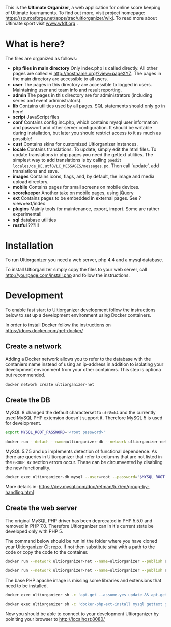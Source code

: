 This is the **Ultimate Organizer**, a web application for online score keeping of Ultimate tournaments. To find out more, visit project homepage: https://sourceforge.net/apps/trac/ultiorganizer/wiki. To read more about Ultimate sport visit www.wfdf.org .

# What is here?

The files are organized as follows:

  * **php files in main directory** Only index.php is called directly. All other pages are called vi http://hostname.org/?view=pageXYZ. The pages in the main directory are accessible to all users.
  * **user** The pages in this directory are accessible to logged in users. Maintaining user and team info and result reporting.
  * **admin** The pages in this directory are for administrators (including series and event administrators).
  * **lib** Contains utilities used by all pages. SQL statements should only go in here!
  * **script** JavaScript files
  * **conf** Contains config.inc.php, which contains mysql user information and passwort and other server configuration. It should be writable during installation, but later you should restrict access to it as much as possible!
  * **cust** Contains skins for customized Ultiorganizer instances.
  * **locale** Contains translations. To update, simply edit the html files. To update translations in php pages you need the gettext utilities. The simplest way to add translations is by calling `poedit locales/de_DE.utf8/LC_MESSAGES/messages.po`. Then call 'update', add translations and save.
  * **images** Contains icons, flags, and, by default, the image and media upload directory.
  * **mobile** Contains pages for small screens on mobile devices.
  * **scorekeeper** Another take on mobile pages, using jQuery
  * **ext** Contains pages to be embedded in external pages. See ?view=ext/index
  * **plugins** Mainly tools for maintenance, export, import. Some are rather experimental!
  * **sql** database utilities
  * **restful** ???!!!


# Installation

To run Ultiorganizer you need a web server, php 4.4 and a mysql database.

To install Ultiorganizer simply copy the files to your web server, call http://yourpage.com/install.php and follow the instructions.

# Development

To enable fast start to Ultiorganizer development follow the instructions below to set up a development environment using Docker containers.

In order to install Docker follow the instructions on <https://docs.docker.com/get-docker/>

## Create a network

Adding a Docker network allows you to refer to the database with the contaniers name instead of using an ip-address in addition to isolating your development environment from your other containers. This step is optiona but recommended.

```sh
docker network create ultiorganizer-net
```

## Create the DB

MySQL 8 changed the default characterset to `utf8mb4` and the currently used MySQL PHP extension doesn't support it. Therefore MySQL 5 is used for development.

```sh
export MYSQL_ROOT_PASSWORD='<root password>'

docker run --detach --name=ultiorganizer-db --network ultiorganizer-net --env "MYSQL_ROOT_PASSWORD=$MYSQL_ROOT_PASSWORD" mysql:5.7
```

MySQL 5.7.5 and up implements detection of functional dependence. As there are queries in Ultiorganizer that refer to columns that are not listed in the `GROUP BY` section errors occur. These can be circumvented by disabling the new functionality.

```sh
docker exec ultiorganizer-db mysql --user=root --password="$MYSQL_ROOT_PASSWORD" --execute="CREATE DATABASE ultiorganizer;SET GLOBAL sql_mode=(SELECT REPLACE(@@sql_mode,'ONLY_FULL_GROUP_BY',''));"
```

More details in: <https://dev.mysql.com/doc/refman/5.7/en/group-by-handling.html>

## Create the web server

The original MySQL PHP driver has been deprecated in PHP 5.5.0 and removed in PHP 7.0. Therefore Ultiorganizer can in it's current state be developed only with PHP 5.

The command below should be run ini the folder where you have cloned your Ultiorganizer Git repo. If not then substitute `$PWD` with a path to the code or copy the code to the container.

```sh
docker run --network ultiorganizer-net --name=ultiorganizer --publish 8080:80 --volume "$PWD":/var/www/html --detach php:5-apache

docker run --network ultiorganizer-net --name=ultiorganizer --publish 8080:80 -v "$PWD":/var/www/html -d php:5-apache
```

The base PHP apache image is missing some libraries and extensions that need to be installed.

```sh
docker exec ultiorganizer sh -c 'apt-get --assume-yes update && apt-get --assume-yes install zlib1g-dev libpng-dev'

docker exec ultiorganizer sh -c 'docker-php-ext-install mysql gettext gd mbstring && apachectl restart'
```

Now you should be able to connect to your development Ultiorganizer by poiniting your browser to <http://localhost:8080/>
